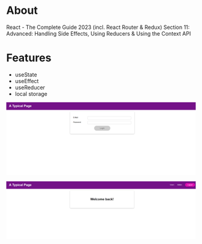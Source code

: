 # About
React - The Complete Guide 2023 (incl. React Router & Redux)
Section 11: Advanced: Handling Side Effects, Using Reducers & Using the Context API
# Features
- useState
- useEffect
- useReducer
- local storage

![img.png](img.png)

![img_1.png](img_1.png)

